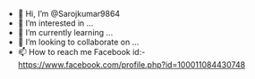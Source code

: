 - 👋 Hi, I’m @Sarojkumar9864
- 👀 I’m interested in ...
- 🌱 I’m currently learning ...
- 💞️ I’m looking to collaborate on ...
- 📫 How to reach me 
Facebook id:-https://www.facebook.com/profile.php?id=100011084430748

<!---
Sarojkumar9864/Sarojkumar9864 is a ✨ special ✨ repository because its `README.md` (this file) appears on your GitHub profile.
You can click the Preview link to take a look at your changes.
--->
